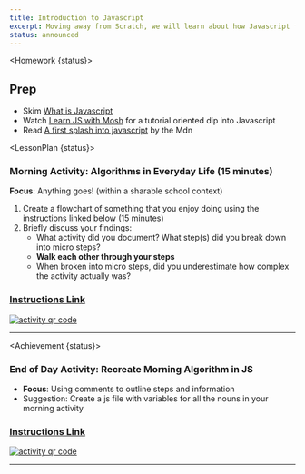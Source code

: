 ```yaml
---
title: Introduction to Javascript
excerpt: Moving away from Scratch, we will learn about how Javascript fits into the browser triad. this class focuses on syntax basics with small practical examples.
status: announced
---
```


<script>
	import Homework from "$lib/components/Homework.svelte";
	import LessonPlan from "$lib/components/LessonPlan.svelte";
	import Achievement from "$lib/components/Achievement.svelte";
</script>

<Homework {status}>

<h2>Prep</h2>

- Skim [What is Javascript](https://developer.mozilla.org/en-US/docs/Learn/JavaScript/First_steps/What_is_JavaScript)
- Watch [Learn JS with Mosh](https://www.youtube.com/watch?v=W6NZfCO5SIk) for a tutorial oriented dip into Javascript
- Read [A first splash into javascript](https://developer.mozilla.org/en-US/docs/Learn/JavaScript/First_steps/A_first_splash) by the Mdn

</Homework>

<LessonPlan {status}>

### Morning Activity: Algorithms in Everyday Life (15 minutes)

**Focus**: Anything goes! (within a sharable school context)

1. Create a flowchart of something that you enjoy doing using the instructions linked below (15 minutes)
2. Briefly discuss your findings:
   - What activity did you document? What step(s) did you break down into micro steps?
   - **Walk each other through your steps**
   - When broken into micro steps, did you underestimate how complex the activity actually was?

<a href="https://gist.github.com/lilyx13/423ffbe6e8da87497b134985ba90ab15">
  <h3>Instructions Link</h3>
  <img src="/images/qr-codes/algorithm-activity.png" alt="activity qr code">
</a>

---

</LessonPlan>

<Achievement {status}>

### End of Day Activity: Recreate Morning Algorithm in JS

- **Focus**: Using comments to outline steps and information
- Suggestion: Create a js file with variables for all the nouns in your morning activity

<a href="https://gist.github.com/lilyx13/c81f1e72f83586efcd97206b806fd494">
  <h3>Instructions Link</h3>
  <img src="/images/qr-codes/algorithm-followup-activity.png" alt="activity qr code">
</a>

---

</Achievement>
